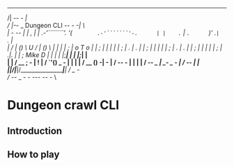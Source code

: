 
   _________________________________________________________
 /|     -_-                                             _-  |\
/ |_-_- _                 Dungeon CLI             -_- _-   -| \   
  |                            _-  _--                      | 
  |                            ,                            |
  |      .-'````````'.        '(`        .-'```````'-.      |
  |    .` |           `.      `)'      .` |           `.    |          
  |   /   |   ()        \      U      /   |    ()       \   |
  |  |    |    ;         | o   T   o |    |    ;         |  |
  |  |    |     ;        |  .  |  .  |    |    ;         |  |
  |  |    |     ;        |   . | .   |    |    ;         |  |
  |  |    |     ;        |    .|.    |    |    ;  Mike D |  |
  |  |    |____;_________|     |     |    |____;_________|  |  
  |  |   /  __ ;   -     |     !     |   /     `'() _ -  |  |
  |  |  / __  ()        -|        -  |  /  __--      -   |  |
  |  | /        __-- _   |   _- _ -  | /        __--_    |  |
  |__|/__________________|___________|/__________________|__|
 /                                             _ -           \
/   -_- _ -             _- _---                       -_-  -_ \

# Dungeon crawl CLI

## Introduction

## How to play
